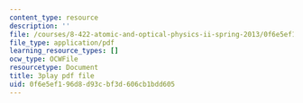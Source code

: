 ```yaml
---
content_type: resource
description: ''
file: /courses/8-422-atomic-and-optical-physics-ii-spring-2013/0f6e5ef196d8d93cbf3d606cb1bdd605_ZEmvTidO7k4.pdf
file_type: application/pdf
learning_resource_types: []
ocw_type: OCWFile
resourcetype: Document
title: 3play pdf file
uid: 0f6e5ef1-96d8-d93c-bf3d-606cb1bdd605
---
```

